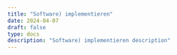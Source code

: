 ```yaml
---
title: "Software) implementieren"
date: 2024-04-07
draft: false
type: docs
description: "Software) implementieren description"
---
```


